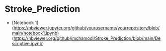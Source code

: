 # Stroke_Prediction
- [Notebook 1][(https://nbviewer.jupyter.org/github/yourusername/yourrepository/blob/main/notebook1.ipynb)](https://nbviewer.org/github/imchamodi/Stroke_Prediction/blob/main/Descriptive.ipynb)(https://nbviewer.org/github/imchamodi/Stroke_Prediction/blob/main/Descriptive.ipynb)
